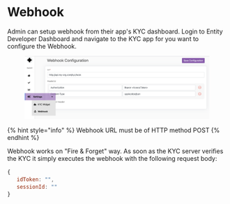 # Webhook

Admin can setup webhook from their app's KYC dashboard. Login to Entity Developer Dashboard and navigate to the KYC app for you want to configure the Webhook.&#x20;

<figure><img src="../../.gitbook/assets/image (3).png" alt=""><figcaption></figcaption></figure>

{% hint style="info" %}
Webhook URL must be of HTTP method POST
{% endhint %}

Webhook works on "Fire & Forget" way. As soon as the KYC server verifies the KYC it simply executes the webhook with the following request body:

```javascript
{
   idToken: "",
   sessionId: ""
}
```

